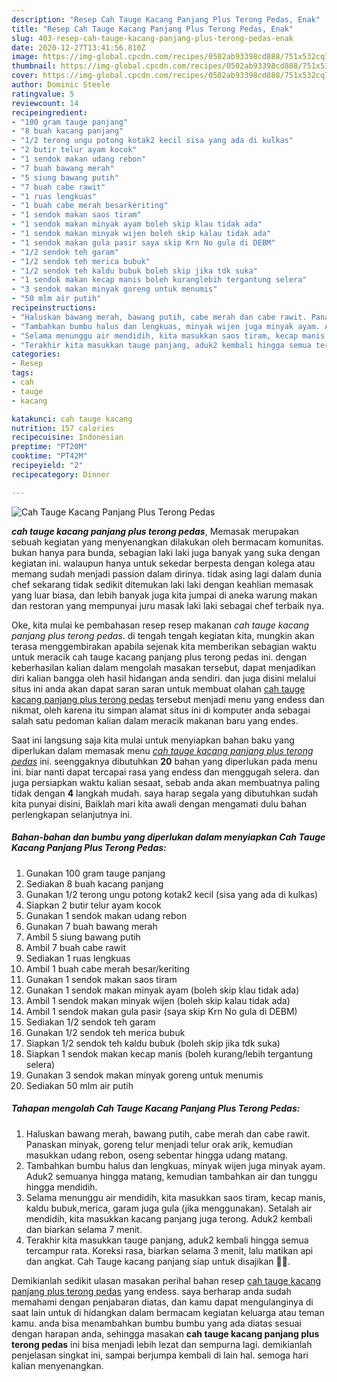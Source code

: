 ```yaml
---
description: "Resep Cah Tauge Kacang Panjang Plus Terong Pedas, Enak"
title: "Resep Cah Tauge Kacang Panjang Plus Terong Pedas, Enak"
slug: 403-resep-cah-tauge-kacang-panjang-plus-terong-pedas-enak
date: 2020-12-27T13:41:56.810Z
image: https://img-global.cpcdn.com/recipes/0502ab93398cd888/751x532cq70/cah-tauge-kacang-panjang-plus-terong-pedas-foto-resep-utama.jpg
thumbnail: https://img-global.cpcdn.com/recipes/0502ab93398cd888/751x532cq70/cah-tauge-kacang-panjang-plus-terong-pedas-foto-resep-utama.jpg
cover: https://img-global.cpcdn.com/recipes/0502ab93398cd888/751x532cq70/cah-tauge-kacang-panjang-plus-terong-pedas-foto-resep-utama.jpg
author: Dominic Steele
ratingvalue: 5
reviewcount: 14
recipeingredient:
- "100 gram tauge panjang"
- "8 buah kacang panjang"
- "1/2 terong ungu potong kotak2 kecil sisa yang ada di kulkas"
- "2 butir telur ayam kocok"
- "1 sendok makan udang rebon"
- "7 buah bawang merah"
- "5 siung bawang putih"
- "7 buah cabe rawit"
- "1 ruas lengkuas"
- "1 buah cabe merah besarkeriting"
- "1 sendok makan saos tiram"
- "1 sendok makan minyak ayam boleh skip klau tidak ada"
- "1 sendok makan minyak wijen boleh skip kalau tidak ada"
- "1 sendok makan gula pasir saya skip Krn No gula di DEBM"
- "1/2 sendok teh garam"
- "1/2 sendok teh merica bubuk"
- "1/2 sendok teh kaldu bubuk boleh skip jika tdk suka"
- "1 sendok makan kecap manis boleh kuranglebih tergantung selera"
- "3 sendok makan minyak goreng untuk menumis"
- "50 mlm air putih"
recipeinstructions:
- "Haluskan bawang merah, bawang putih, cabe merah dan cabe rawit. Panaskan minyak, goreng telur menjadi telur orak arik, kemudian masukkan udang rebon, oseng sebentar hingga udang matang."
- "Tambahkan bumbu halus dan lengkuas, minyak wijen juga minyak ayam. Aduk2 semuanya hingga matang, kemudian tambahkan air dan tunggu hingga mendidih."
- "Selama menunggu air mendidih, kita masukkan saos tiram, kecap manis, kaldu bubuk,merica, garam juga gula (jika menggunakan). Setalah air mendidih, kita masukkan kacang panjang juga terong. Aduk2 kembali dan biarkan selama 7 menit."
- "Terakhir kita masukkan tauge panjang, aduk2 kembali hingga semua tercampur rata. Koreksi rasa, biarkan selama 3 menit, lalu matikan api dan angkat. Cah Tauge kacang panjang siap untuk disajikan 🙏🥰."
categories:
- Resep
tags:
- cah
- tauge
- kacang

katakunci: cah tauge kacang 
nutrition: 157 calories
recipecuisine: Indonesian
preptime: "PT20M"
cooktime: "PT42M"
recipeyield: "2"
recipecategory: Dinner

---
```



![Cah Tauge Kacang Panjang Plus Terong Pedas](https://img-global.cpcdn.com/recipes/0502ab93398cd888/751x532cq70/cah-tauge-kacang-panjang-plus-terong-pedas-foto-resep-utama.jpg)

<b><i>cah tauge kacang panjang plus terong pedas</i></b>, Memasak merupakan sebuah kegiatan yang menyenangkan dilakukan oleh bermacam komunitas. bukan hanya para bunda, sebagian laki laki juga banyak yang suka dengan kegiatan ini. walaupun hanya untuk sekedar berpesta dengan kolega atau memang sudah menjadi passion dalam dirinya. tidak asing lagi dalam dunia chef sekarang tidak sedikit ditemukan laki laki dengan keahlian memasak yang luar biasa, dan lebih banyak juga kita jumpai di aneka warung makan dan restoran yang mempunyai juru masak laki laki sebagai chef terbaik nya.



Oke, kita mulai ke pembahasan resep resep makanan <i>cah tauge kacang panjang plus terong pedas</i>. di tengah tengah kegiatan kita, mungkin akan terasa menggembirakan apabila sejenak kita memberikan sebagian waktu untuk meracik cah tauge kacang panjang plus terong pedas ini. dengan keberhasilan kalian dalam mengolah masakan tersebut, dapat menjadikan diri kalian bangga oleh hasil hidangan anda sendiri. dan juga disini melalui situs ini anda akan dapat saran saran untuk membuat olahan <u>cah tauge kacang panjang plus terong pedas</u> tersebut menjadi menu yang endess dan nikmat, oleh karena itu simpan alamat situs ini di komputer anda sebagai salah satu pedoman kalian dalam meracik makanan baru yang endes.


Saat ini langsung saja kita mulai untuk menyiapkan bahan baku yang diperlukan dalam memasak menu <u><i>cah tauge kacang panjang plus terong pedas</i></u> ini. seenggaknya dibutuhkan <b>20</b> bahan yang diperlukan pada menu ini. biar nanti dapat tercapai rasa yang endess dan menggugah selera. dan juga persiapkan waktu kalian sesaat, sebab anda akan membuatnya paling tidak dengan <b>4</b> langkah mudah. saya harap segala yang dibutuhkan sudah kita punyai disini, Baiklah mari kita awali dengan mengamati dulu bahan perlengkapan selanjutnya ini.

<!--inarticleads1-->

##### Bahan-bahan dan bumbu yang diperlukan dalam menyiapkan Cah Tauge Kacang Panjang Plus Terong Pedas:

1. Gunakan 100 gram tauge panjang
1. Sediakan 8 buah kacang panjang
1. Gunakan 1/2 terong ungu potong kotak2 kecil (sisa yang ada di kulkas)
1. Siapkan 2 butir telur ayam kocok
1. Gunakan 1 sendok makan udang rebon
1. Gunakan 7 buah bawang merah
1. Ambil 5 siung bawang putih
1. Ambil 7 buah cabe rawit
1. Sediakan 1 ruas lengkuas
1. Ambil 1 buah cabe merah besar/keriting
1. Gunakan 1 sendok makan saos tiram
1. Gunakan 1 sendok makan minyak ayam (boleh skip klau tidak ada)
1. Ambil 1 sendok makan minyak wijen (boleh skip kalau tidak ada)
1. Ambil 1 sendok makan gula pasir (saya skip Krn No gula di DEBM)
1. Sediakan 1/2 sendok teh garam
1. Gunakan 1/2 sendok teh merica bubuk
1. Siapkan 1/2 sendok teh kaldu bubuk (boleh skip jika tdk suka)
1. Siapkan 1 sendok makan kecap manis (boleh kurang/lebih tergantung selera)
1. Gunakan 3 sendok makan minyak goreng untuk menumis
1. Sediakan 50 mlm air putih




<!--inarticleads2-->

##### Tahapan mengolah Cah Tauge Kacang Panjang Plus Terong Pedas:

1. Haluskan bawang merah, bawang putih, cabe merah dan cabe rawit. Panaskan minyak, goreng telur menjadi telur orak arik, kemudian masukkan udang rebon, oseng sebentar hingga udang matang.
1. Tambahkan bumbu halus dan lengkuas, minyak wijen juga minyak ayam. Aduk2 semuanya hingga matang, kemudian tambahkan air dan tunggu hingga mendidih.
1. Selama menunggu air mendidih, kita masukkan saos tiram, kecap manis, kaldu bubuk,merica, garam juga gula (jika menggunakan). Setalah air mendidih, kita masukkan kacang panjang juga terong. Aduk2 kembali dan biarkan selama 7 menit.
1. Terakhir kita masukkan tauge panjang, aduk2 kembali hingga semua tercampur rata. Koreksi rasa, biarkan selama 3 menit, lalu matikan api dan angkat. Cah Tauge kacang panjang siap untuk disajikan 🙏🥰.




Demikianlah sedikit ulasan masakan perihal bahan resep <u>cah tauge kacang panjang plus terong pedas</u> yang endess. saya berharap anda sudah memahami dengan penjabaran diatas, dan kamu dapat mengulanginya di saat lain untuk di hidangkan dalam bermacam kegiatan keluarga atau teman kamu. anda bisa menambahkan bumbu bumbu yang ada diatas sesuai dengan harapan anda, sehingga masakan <b>cah tauge kacang panjang plus terong pedas</b> ini bisa menjadi lebih lezat dan sempurna lagi. demikianlah penjelasan singkat ini, sampai berjumpa kembali di lain hal. semoga hari kalian menyenangkan.
